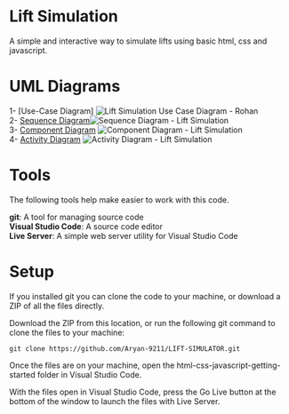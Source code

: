 # Lift Simulation
A simple and interactive way to simulate lifts using basic html, css and javascript.

# UML Diagrams
1- [Use-Case Diagram] ![Lift Simulation Use Case Diagram - Rohan](https://user-images.githubusercontent.com/78433013/164129831-b8a48054-56de-49f9-803a-03c52be858e5.png)
<br />
2- [Sequence Diagram](https://lucid.app/lucidchart/b00895bf-c430-457f-9119-6d53a580c9b4/edit?invitationId=inv_b41106a8-4aa3-4693-bcbb-13291067d332)![Sequence Diagram - Lift Simulation](https://user-images.githubusercontent.com/78433013/164129864-e86be779-bb80-4b78-862d-0946d31e77b2.png)
 <br />
3- [Component Diagram](https://lucid.app/lucidchart/38ff7c5c-c22d-48d7-8f00-401af803b426/edit?invitationId=inv_deff37ed-e3e8-43bf-90e2-e0af782c025c) ![Component Diagram - Lift Simulation](https://user-images.githubusercontent.com/78433013/164129877-d7d54796-3d89-4313-a73b-1ef0f4c1d68b.png) <br />
4- [Activity Diagram](https://lucid.app/lucidchart/65f1cde6-1dc7-44af-acc9-c289570c3028/edit?invitationId=inv_0c3f2ceb-1e31-46a8-ad48-1d791619225c) ![Activity Diagram - Lift Simulation](https://user-images.githubusercontent.com/78433013/164129906-5c98043c-59c7-43b9-8e75-8ac7e06877de.png)
 <br />


# Tools
The following tools help make easier to work with this code.


**git**: A tool for managing source code <br />
**Visual Studio Code**: A source code editor <br />
**Live Server**: A simple web server utility for Visual Studio Code <br />

# Setup
If you installed git you can clone the code to your machine, or download a ZIP of all the files directly.

Download the ZIP from this location, or run the following git command to clone the files to your machine:
```
git clone https://github.com/Aryan-9211/LIFT-SIMULATOR.git
```
Once the files are on your machine, open the html-css-javascript-getting-started folder in Visual Studio Code.

With the files open in Visual Studio Code, press the Go Live button at the bottom of the window to launch the files with Live Server.
